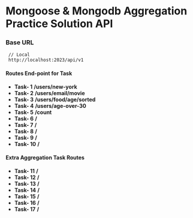# Mongoose & Mongodb Aggregation Practice Solution API

### Base URL
```
 // Local
 http://localhost:2023/api/v1
```

#### Routes End-point for Task

- <b>Task- 1</b> **/users/new-york**
- <b>Task- 2</b> **/users/email/movie**
- <b>Task- 3</b> **/users/food/age/sorted**
- <b>Task- 4</b> **/users/age-over-30**
- <b>Task- 5</b> **/count**
- <b>Task- 6</b> **/**
- <b>Task- 7</b> **/**
- <b>Task- 8</b> **/**
- <b>Task- 9</b> **/**
- <b>Task- 10</b> **/**

#### Extra Aggregation Task Routes

- <b>Task- 11</b> **/**
- <b>Task- 12</b> **/**
- <b>Task- 13</b> **/**
- <b>Task- 14</b> **/**
- <b>Task- 15</b> **/**
- <b>Task- 16</b> **/**
- <b>Task- 17</b> **/**